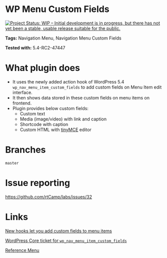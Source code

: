 # WP Menu Custom Fields #

[![Project Status: WIP – Initial development is in progress, but there has not yet been a stable, usable release suitable for the public.](https://www.repostatus.org/badges/latest/wip.svg)](https://www.repostatus.org/#wip)


**Tags:** Navigation Menu, Navigation Menu Custom Fields

**Tested with:** 5.4-RC2-47447


# What plugin does #

- It uses the newly added action hook of WordPress 5.4 `wp_nav_menu_item_custom_fields` to add custom fields on Menu Item edit interface.
- It then shows data stored in these custom fields on menu items on frontend.
- Plugin provides below custom fields:
  - Custom text
  - Media (image/video) with link and caption
  - Shortcode with caption
  - Custom HTML with [tinyMCE](https://www.tiny.cloud/) editor


# Branches #

    master

# Issue reporting #

 https://github.com/rtCamp/labs/issues/32

 
# Links #

[New hooks let you add custom fields to menu items](https://make.wordpress.org/core/2020/02/25/wordpress-5-4-introduces-new-hooks-to-add-custom-fields-to-menu-items/)

[WordPress Core ticket for `wp_nav_menu_item_custom_fields`](https://core.trac.wordpress.org/ticket/47056)

[Reference Menu](https://www.videojet.com/us/homepage.html)
